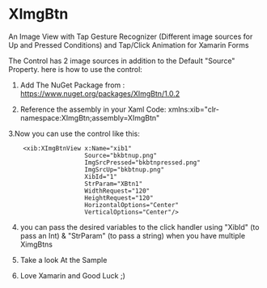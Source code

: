 # XImgBtn
An Image View with Tap Gesture Recognizer (Different image sources for Up and Pressed Conditions) and Tap/Click Animation for Xamarin Forms

The Control has 2 image sources in addition to the Default "Source" Property.
here is how to use the control:

1. Add The NuGet Package from : https://www.nuget.org/packages/XImgBtn/1.0.2

2. Reference the assembly in your Xaml Code:
  xmlns:xib="clr-namespace:XImgBtn;assembly=XImgBtn"
  
3.Now you can use the control like this:

        <xib:XImgBtnView x:Name="xib1"
                         Source="bkbtnup.png"
                         ImgSrcPressed="bkbtnpressed.png" 
                         ImgSrcUp="bkbtnup.png"
                         XibId="1" 
                         StrParam="XBtn1"
                         WidthRequest="120"
                         HeightRequest="120"
                         HorizontalOptions="Center"
                         VerticalOptions="Center"/>
                         
4. you can pass the desired variables to the click handler using "XibId" (to pass an Int) & "StrParam" (to pass a string) 
  when you have multiple XimgBtns
  
5. Take a look At the Sample

6. Love Xamarin and Good Luck ;)
